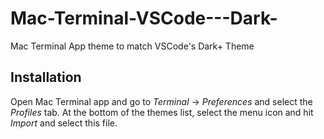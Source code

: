 # Mac-Terminal-VSCode---Dark-
Mac Terminal App theme to match VSCode's Dark+ Theme

## Installation
Open Mac Terminal app and go to _Terminal_ -> _Preferences_ and select the _Profiles_ tab.  At the bottom of the themes list, select the menu icon and hit _Import_ and select this file.
